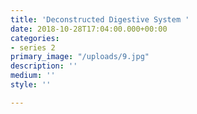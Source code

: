 ```yaml
---
title: 'Deconstructed Digestive System '
date: 2018-10-28T17:04:00.000+00:00
categories:
- series 2
primary_image: "/uploads/9.jpg"
description: ''
medium: ''
style: ''

---
```

